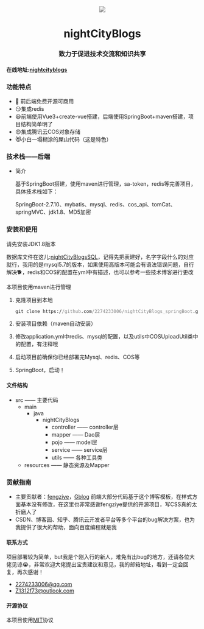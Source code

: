 <div style="filter: grayscale(100%)">
<div align="center">
<img src="https://nightcityblogs-1312951467.cos.ap-shanghai.myqcloud.com/logo.jpg"/ >
<h1>nightCityBlogs</h1>
<h3>致力于促进技术交流和知识共享</h3>
</div>

#### 在线地址:[nightcityblogs](http://www.nightcity.work)

### 功能特点

- 🥳 前后端免费开源可商用
- 😏集成redis
- 😃前端使用Vue3+create-vue搭建，后端使用SpringBoot+maven搭建，项目结构简单明了
- 😍集成腾讯云COS对象存储
- 😻小白一塌糊涂的屎山代码（这是特色）

### 技术栈——后端

- 简介

  基于SpringBoot搭建，使用maven进行管理，sa-token，redis等完善项目，具体技术栈如下：

  SpringBoot-2.7.10、mybatis、mysql、redis、cos_api、tomCat、springMVC、jdk1.8、MD5加密

### 安装和使用

请先安装JDK1.8版本

数据库文件在这儿:[nightCityBlogsSQL](https://github.com/2274233006/nightCityBlogs_springBoot/blob/master/nightCityBlogsSQL.md)，记得先把表建好，名字字段什么的对应就行，我用的是mysql5.7的版本，如果使用高版本可能会有语法错误问题，自行解决🐕，redis和COS的配置在yml中有描述，也可以参考一些技术博客进行更改

本项目使用maven进行管理

1. 克隆项目到本地

   ```cmd
   git clone https://github.com/2274233006/nightCityBlogs_springBoot.git
   ```

2. 安装项目依赖（maven自动安装）

3. 修改application.yml中redis、mysql的配置，以及utils中COSUploadUtil类中的配置，有注释哦

4. 启动项目前确保你已经部署完Mysql、redis、COS等

5. SpringBoot，启动！

#### 文件结构

- src  —— 主要代码
  - main
    - java
      - nightCityBlogs
        - controller  ——  controller层
        - mapper  ——  Dao层
        - pojo  ——  model层
        - service  ——  service层
        - utils  ——  各种工具类
  - resources  ——  静态资源及Mapper

### 贡献指南

- 主要贡献者：[fengziye](https://github.com/fengziye)，[Gblog](https://github.com/fengziye/Gblog)   前端大部分代码基于这个博客模板，在样式方面基本没有修改，在这里也非常感谢fengziye提供的开源项目，写CSS真的太折磨人了
- CSDN、博客园、知乎、腾讯云开发者平台等多个平台的bug解决方案，也为我提供了很大的帮助，面向百度编程就是我

#### 联系方式

项目部署较为简单，but我是个刚入行的新人，难免有出bug的地方，还请各位大佬见谅😭，非常欢迎大佬提出宝贵建议和意见，我的邮箱地址，看到一定会回复，再次感谢！

- 2274233006@qq.com
- Z1312f73@outlook.com

#### 开源协议

本项目使用[MIT](https://gitee.com/NightCityDemo/nightcityblogs_spring-boot/blob/master/LICENSE)协议

